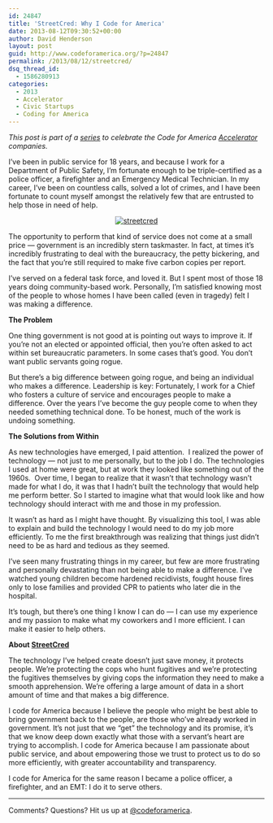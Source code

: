 ```yaml
---
id: 24847
title: 'StreetCred: Why I Code for America'
date: 2013-08-12T09:30:52+00:00
author: David Henderson
layout: post
guid: http://www.codeforamerica.org/?p=24847
permalink: /2013/08/12/streetcred/
dsq_thread_id:
  - 1586280913
categories:
  - 2013
  - Accelerator
  - Civic Startups
  - Coding for America
---
```

_This post is part of a [series](http://codeforamerica.org/category/accelerator) to celebrate the Code for America [Accelerator](http://codeforamerica.org/accelerator) companies._

I&#8217;ve been in public service for 18 years, and because I work for a Department of Public Safety, I&#8217;m fortunate enough to be triple-certified as a police officer, a firefighter and an Emergency Medical Technician. In my career, I&#8217;ve been on countless calls, solved a lot of crimes, and I have been fortunate to count myself amongst the relatively few that are entrusted to help those in need of help.

<p dir="ltr" style="text-align: center;">
  <a href="http://streetcredsoftware.com/"><img class="size-full wp-image-24852 aligncenter" alt="streetcred" src="http://www.codeforamerica.org/wp-content/uploads/2013/08/streetcred.jpg" /></a>
</p>

<p dir="ltr">
  The opportunity to perform that kind of service does not come at a small price &mdash; government is an incredibly stern taskmaster. In fact, at times it&#8217;s incredibly frustrating to deal with the bureaucracy, the petty bickering, and the fact that you&#8217;re still required to make five carbon copies per report.
</p>

I&#8217;ve served on a federal task force, and loved it. But I spent most of those 18 years doing community-based work. Personally, I&#8217;m satisfied knowing most of the people to whose homes I have been called (even in tragedy) felt I was making a difference.

**The Problem**

<p dir="ltr">
  One thing government is not good at is pointing out ways to improve it. If you&#8217;re not an elected or appointed official, then you&#8217;re often asked to act within set bureaucratic parameters. In some cases that&#8217;s good. You don&#8217;t want public servants going rogue.
</p>

<p dir="ltr">
  But there&#8217;s a big difference between going rogue, and being an individual who makes a difference. Leadership is key: Fortunately, I work for a Chief who fosters a culture of service and encourages people to make a difference. Over the years I&#8217;ve become the guy people come to when they needed something technical done. To be honest, much of the work is undoing something.
</p>

<p dir="ltr">
  <strong>The Solutions from Within</strong>
</p>

<p dir="ltr">
  As new technologies have emerged, I paid attention.  I realized the power of technology &mdash; not just to me personally, but to the job I do. The technologies I used at home were great, but at work they looked like something out of the 1960s.  Over time, I began to realize that it wasn&#8217;t that technology wasn&#8217;t made for what I do, it was that I hadn&#8217;t built the technology that would help me perform better. So I started to imagine what that would look like and how technology should interact with me and those in my profession.
</p>

<p dir="ltr">
  It wasn&#8217;t as hard as I might have thought. By visualizing this tool, I was able to explain and build the technology I would need to do my job more efficiently. To me the first breakthrough was realizing that things just didn&#8217;t need to be as hard and tedious as they seemed.
</p>

<p dir="ltr">
  I&#8217;ve seen many frustrating things in my career, but few are more frustrating and personally devastating than not being able to make a difference. I&#8217;ve watched young children become hardened recidivists, fought house fires only to lose families and provided CPR to patients who later die in the hospital.
</p>

<p dir="ltr">
  It&#8217;s tough, but there&#8217;s one thing I know I can do &mdash; I can use my experience and my passion to make what my coworkers and I more efficient. I can make it easier to help others.
</p>

<p dir="ltr">
  <strong>About <a href="http://streetcredsoftware.com/">StreetCred</a></strong>
</p>

<p dir="ltr">
  The technology I&#8217;ve helped create doesn&#8217;t just save money, it protects people. We&#8217;re protecting the cops who hunt fugitives and we&#8217;re protecting the fugitives themselves by giving cops the information they need to make a smooth apprehension. We&#8217;re offering a large amount of data in a short amount of time and that makes a big difference.
</p>

<p dir="ltr">
  I code for America because I believe the people who might be best able to bring government back to the people, are those who&#8217;ve already worked in government. It&#8217;s not just that we &#8220;get&#8221; the technology and its promise, it&#8217;s that we know deep down exactly what those with a servant’s heart are trying to accomplish. I code for America because I am passionate about public service, and about empowering those we trust to protect us to do so more efficiently, with greater accountability and transparency.
</p>

<p dir="ltr">
  I code for America for the same reason I became a police officer, a firefighter, and an EMT: I do it to serve others.
</p>

* * *

Comments? Questions? Hit us up at [@codeforamerica](http://twitter.com/codeforamerica).